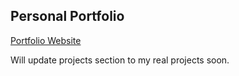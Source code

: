 ## Personal Portfolio

[Portfolio Website](https://www.yuxianxu.com)

Will update projects section to my real projects soon.
